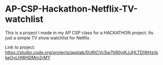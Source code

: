 # AP-CSP-Hackathon-Netflix-TV-watchlist
This is a project I made in my AP CSP class for a HACKATHON project. Its just a simple TV show watchlist for Netflix. 

Link to project: https://studio.code.org/projects/applab/0U6tCVcSw7hR0yjKJJHLTDlWHzrbkeOyLHWHDMm2rMY

